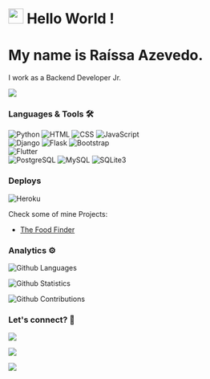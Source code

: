 
<h1><img src="https://emojis.slackmojis.com/emojis/images/1531849430/4246/blob-sunglasses.gif?1531849430" width="30"/> Hello World ! </h1>


# My name is Raíssa Azevedo. 
I work as a Backend Developer Jr.

![](http://estruyf-github.azurewebsites.net/api/VisitorHit?user=Raii-Azevedo&repo=Raii-Azevedo&countColorcountColor)

### Languages & Tools 🛠  
![Python](	https://img.shields.io/badge/Python-14354C?style=for-the-badge&logo=python&logoColor=white)&nbsp;![HTML](https://img.shields.io/badge/HTML5-E34F26?style=for-the-badge&logo=html5&logoColor=white)&nbsp;![CSS](https://img.shields.io/badge/CSS3-1572B6?style=for-the-badge&logo=css3&logoColor=white)&nbsp;![JavaScript](https://img.shields.io/badge/JavaScript-F7DF1E?style=for-the-badge&logo=javascript&logoColor=black)&nbsp;  
![Django](https://img.shields.io/badge/Django-092E20?style=for-the-badge&logo=django&logoColor=white)&nbsp;![Flask](https://img.shields.io/badge/Flask-000000?style=for-the-badge&logo=flask&logoColor=white)&nbsp;![Bootstrap](https://img.shields.io/badge/-Bootstrap-05122A?style=flat&color=orange)&nbsp;  
![Flutter](https://img.shields.io/badge/Flutter-02569B?style=for-the-badge&logo=flutter&logoColor=white)&nbsp;  
![PostgreSQL](https://img.shields.io/badge/PostgreSQL-316192?style=for-the-badge&logo=postgresql&logoColor=white)&nbsp;![MySQL](https://img.shields.io/badge/MySQL-00000F?style=for-the-badge&logo=mysql&logoColor=white)&nbsp;![SQLite3](https://img.shields.io/badge/SQLite-07405E?style=for-the-badge&logo=sqlite&logoColor=white)&nbsp;  

### Deploys
![Heroku](https://img.shields.io/badge/Heroku-430098?style=for-the-badge&logo=heroku&logoColor=white)&nbsp;

Check some of mine Projects:
- <a href="https://geo-rai.herokuapp.com/">The Food Finder</a>

### Analytics ⚙️

![Github Languages](https://github-readme-stats.vercel.app/api/top-langs/?username=Raii-Azevedo&layout=compact&count_private=true)

![Github Statistics](https://github-readme-stats.vercel.app/api/?username=Raii-Azevedo&count_private=true&show_icons=true)

![Github Contributions](https://github-readme-streak-stats.herokuapp.com/?user=Raii-Azevedo&hide_border=true)

### Let's connect? 🤝

<p align="center">

<a href="https://www.linkedin.com/in/raissa-azevedo-555893120/"><img src="https://img.shields.io/badge/-LinkedIn-0077B5?style=flat&logo=Linkedin&logoColor=white"/></a>

<a href="https://twitter.com/Raiissa_Azevedo"><img src="https://img.shields.io/badge/-Twitter-%231DA1F2?style=flat&logo=twitter&logoColor=white"/></a>

<a href="https://www.instagram.com/raiissa.azevedo/"><img src="https://img.shields.io/badge/-Instagram-E4405F?style=flat&logo=instagram&logoColor=white"/></a>

</p>
